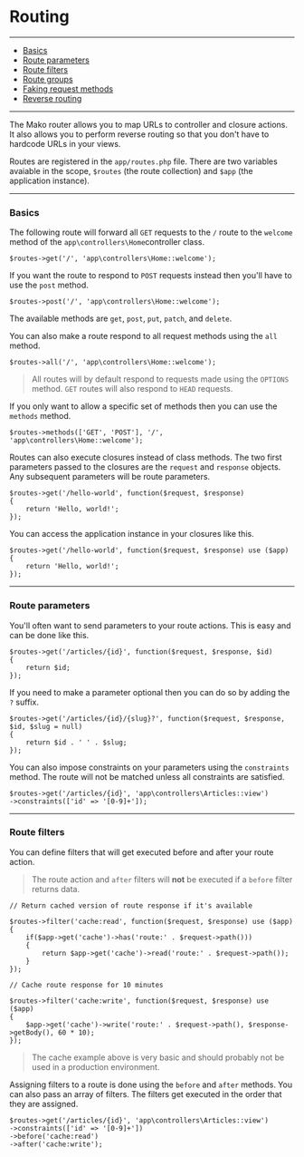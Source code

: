 # Routing

--------------------------------------------------------

* [Basics](#basics)
* [Route parameters](#route_parameters)
* [Route filters](#route_filters)
* [Route groups](#route_groups)
* [Faking request methods](#faking_request_methods)
* [Reverse routing](#reverse_routing)

--------------------------------------------------------

The Mako router allows you to map URLs to controller and closure actions. It also allows you to perform reverse routing so that you don't have to hardcode URLs in your views.

Routes are registered in the ```app/routes.php``` file. There are two variables avaiable in the scope, ```$routes``` (the route collection) and ```$app``` (the application instance).

--------------------------------------------------------

<a id="basics"></a>

### Basics

The following route will forward all ```GET``` requests to the ```/``` route to the ```welcome``` method of the ```app\controllers\Home```controller class.

	$routes->get('/', 'app\controllers\Home::welcome');

If you want the route to respond to ```POST``` requests instead then you'll have to use the ```post``` method.

	$routes->post('/', 'app\controllers\Home::welcome');

The available methods are ```get```, ```post```, ```put```, ```patch```, and ```delete```.

You can also make a route respond to all request methods using the ```all``` method.

	$routes->all('/', 'app\controllers\Home::welcome');

> All routes will by default respond to requests made using the ```OPTIONS``` method. ```GET``` routes will also respond to ```HEAD``` requests.

If you only want to allow a specific set of methods then you can use the ```methods``` method.

	$routes->methods(['GET', 'POST'], '/', 'app\controllers\Home::welcome');

Routes can also execute closures instead of class methods. The two first parameters passed to the closures are the ```request``` and ```response``` objects. Any subsequent parameters will be route parameters.

	$routes->get('/hello-world', function($request, $response)
	{
		return 'Hello, world!';
	});

You can access the application instance in your closures like this.

	$routes->get('/hello-world', function($request, $response) use ($app)
	{
		return 'Hello, world!';
	});

--------------------------------------------------------

<a id="route_parameters"></a>

### Route parameters

You'll often want to send parameters to your route actions. This is easy and can be done like this.

	$routes->get('/articles/{id}', function($request, $response, $id)
	{
		return $id;
	});

If you need to make a parameter optional then you can do so by adding the ```?``` suffix.

	$routes->get('/articles/{id}/{slug}?', function($request, $response, $id, $slug = null)
	{
		return $id . ' ' . $slug;
	});

You can also impose constraints on your parameters using the ```constraints``` method. The route will not be matched unless all constraints are satisfied.

	$routes->get('/articles/{id}', 'app\controllers\Articles::view')
	->constraints(['id' => '[0-9]+']);

--------------------------------------------------------

<a id="route_filters"></a>

### Route filters

You can define filters that will get executed before and after your route action.

> The route action and ```after``` filters will **not** be executed if a ```before``` filter returns data.

	// Return cached version of route response if it's available

	$routes->filter('cache:read', function($request, $response) use ($app)
	{
		if($app->get('cache')->has('route:' . $request->path()))
		{
			return $app->get('cache')->read('route:' . $request->path());
		}
	});

	// Cache route response for 10 minutes

	$routes->filter('cache:write', function($request, $response) use ($app)
	{
		$app->get('cache')->write('route:' . $request->path(), $response->getBody(), 60 * 10);
	});

> The cache example above is very basic and should probably not be used in a production environment.

Assigning filters to a route is done using the ```before``` and ```after``` methods. You can also pass an array of filters. The filters get executed in the order that they are assigned.

	$routes->get('/articles/{id}', 'app\controllers\Articles::view')
	->constraints(['id' => '[0-9]+'])
	->before('cache:read')
	->after('cache:write');